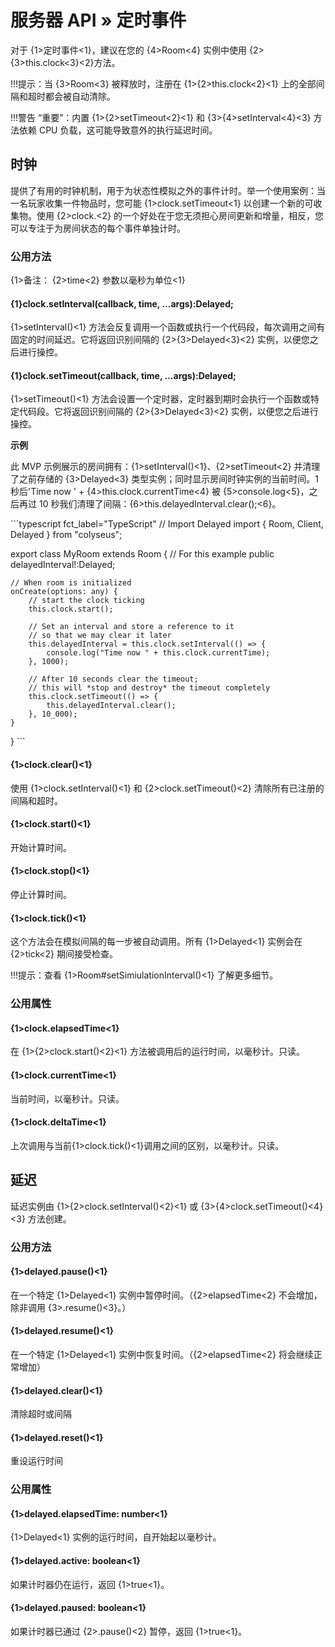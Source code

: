 # 服务器 API » 定时事件

对于 {1>定时事件<1}，建议在您的 {4>Room<4} 实例中使用 {2>{3>this.clock<3}<2}方法。

!!!提示：当 {3>Room<3} 被释放时，注册在 {1>{2>this.clock<2}<1} 上的全部间隔和超时都会被自动清除。

!!!警告 “重要”：内置 {1>{2>setTimeout<2}<1} 和 {3>{4>setInterval<4}<3} 方法依赖 CPU 负载，这可能导致意外的执行延迟时间。

## 时钟

提供了有用的时钟机制，用于为状态性模拟之外的事件计时。举一个使用案例：当一名玩家收集一件物品时，您可能 {1>clock.setTimeout<1} 以创建一个新的可收集物。使用 {2>clock.<2} 的一个好处在于您无须担心房间更新和增量，相反，您可以专注于为房间状态的每个事件单独计时。

### 公用方法

{1>备注： {2>time<2} 参数以毫秒为单位<1}

#### {1}clock.setInterval(callback, time, ...args):Delayed;

{1>setInterval()<1} 方法会反复调用一个函数或执行一个代码段，每次调用之间有固定的时间延迟。它将返回识别间隔的 {2>{3>Delayed<3}<2} 实例，以便您之后进行操控。

#### {1}clock.setTimeout(callback, time, ...args):Delayed;

{1>setTimeout()<1} 方法会设置一个定时器，定时器到期时会执行一个函数或特定代码段。它将返回识别间隔的 {2>{3>Delayed<3}<2} 实例，以便您之后进行操控。

**示例**

此 MVP 示例展示的房间拥有：{1>setInterval()<1}、{2>setTimeout<2} 并清理了之前存储的 {3>Delayed<3} 类型实例；同时显示房间时钟实例的当前时间。1 秒后'Time now ' + {4>this.clock.currentTime<4} 被 {5>console.log<5}，之后再过 10 秒我们清理了间隔：{6>this.delayedInterval.clear();<6}。

\`\`\`typescript fct\_label="TypeScript" // Import Delayed import { Room, Client, Delayed } from "colyseus";

export class MyRoom extends Room { // For this example public delayedInterval!:Delayed;

    // When room is initialized
    onCreate(options: any) {
        // start the clock ticking
        this.clock.start();

        // Set an interval and store a reference to it
        // so that we may clear it later
        this.delayedInterval = this.clock.setInterval(() => {
            console.log("Time now " + this.clock.currentTime);
        }, 1000);

        // After 10 seconds clear the timeout;
        // this will *stop and destroy* the timeout completely
        this.clock.setTimeout(() => {
            this.delayedInterval.clear();
        }, 10_000);
    }
} \`\`\`

#### {1>clock.clear()<1}

使用 {1>clock.setInterval()<1} 和 {2>clock.setTimeout()<2} 清除所有已注册的间隔和超时。

#### {1>clock.start()<1}

开始计算时间。

#### {1>clock.stop()<1}

停止计算时间。

#### {1>clock.tick()<1}

这个方法会在模拟间隔的每一步被自动调用。所有 {1>Delayed<1} 实例会在 {2>tick<2} 期间接受检查。

!!!提示：查看 {1>Room#setSimiulationInterval()<1} 了解更多细节。

### 公用属性

#### {1>clock.elapsedTime<1}

在 {1>{2>clock.start()<2}<1} 方法被调用后的运行时间，以毫秒计。只读。

#### {1>clock.currentTime<1}

当前时间，以毫秒计。只读。

#### {1>clock.deltaTime<1}

上次调用与当前{1>clock.tick()<1}调用之间的区别，以毫秒计。只读。

## 延迟

延迟实例由 {1>{2>clock.setInterval()<2}<1} 或 {3>{4>clock.setTimeout()<4}<3} 方法创建。

### 公用方法

#### {1>delayed.pause()<1}

在一个特定 {1>Delayed<1} 实例中暂停时间。（{2>elapsedTime<2} 不会增加，除非调用 {3>.resume()<3}。）

#### {1>delayed.resume()<1}

在一个特定 {1>Delayed<1} 实例中恢复时间。（{2>elapsedTime<2} 将会继续正常增加）

#### {1>delayed.clear()<1}

清除超时或间隔

#### {1>delayed.reset()<1}

重设运行时间

### 公用属性

#### {1>delayed.elapsedTime: number<1}

{1>Delayed<1} 实例的运行时间，自开始起以毫秒计。

#### {1>delayed.active: boolean<1}

如果计时器仍在运行，返回 {1>true<1}。

#### {1>delayed.paused: boolean<1}

如果计时器已通过 {2>.pause()<2} 暂停，返回 {1>true<1}。


